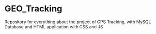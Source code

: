 # GEO_Tracking
Repository for everything about the project of GPS Tracking, with MySQL Database and HTML application with CSS and JS
